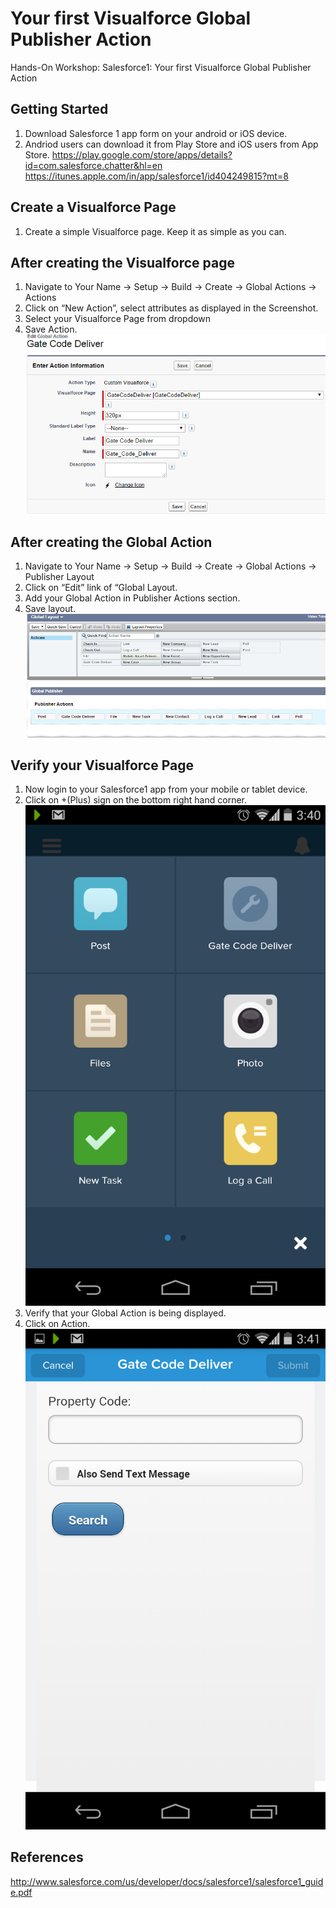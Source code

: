 Your first Visualforce Global Publisher Action
===================================
Hands-On Workshop: Salesforce1: Your first Visualforce Global Publisher Action

Getting Started
-----------------------------------
1. Download Salesforce 1 app form on your android or iOS device.
2. Andriod users can download it from Play Store and iOS users from App Store.
https://play.google.com/store/apps/details?id=com.salesforce.chatter&hl=en
https://itunes.apple.com/in/app/salesforce1/id404249815?mt=8

Create a Visualforce Page
----------------------------------
 1. Create a simple Visualforce page. Keep it as simple as you can.

After creating the Visualforce page
------------------------------------
1. Navigate to Your Name -> Setup -> Build -> Create -> Global Actions -> Actions
2. Click on “New  Action”, select attributes as displayed in the Screenshot. 
3. Select your Visualforce Page from dropdown
4. Save Action.
![Image](https://github.com/BhawaniSharma/firstVisualforeGlobalPublisherAction/blob/master/Images/Global%20Action.png)

After creating the Global Action
--------------------------------
1. Navigate to Your Name -> Setup -> Build -> Create -> Global Actions -> Publisher Layout
2. Click on “Edit” link of “Global Layout.
3. Add your Global Action in Publisher Actions section.
4. Save layout.
![Image](https://github.com/BhawaniSharma/firstVisualforeGlobalPublisherAction/blob/master/Images/Gloabl%20Publisher%20Layout.png)

Verify your Visualforce Page
-------------------------------
1. Now login to your Salesforce1  app from your mobile or tablet device.
2. Click on +(Plus) sign on the bottom right hand corner.
![Image](https://github.com/BhawaniSharma/firstVisualforeGlobalPublisherAction/blob/master/Images/Mobile%20Global%20Action.png)
3. Verify that your Global Action is being displayed. 
4. Click on Action.
![Image](https://github.com/BhawaniSharma/firstVisualforeGlobalPublisherAction/blob/master/Images/Page.png)

References
-----------------------------------
http://www.salesforce.com/us/developer/docs/salesforce1/salesforce1_guide.pdf